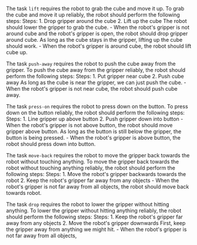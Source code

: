 

The task `lift` requires the robot to grab the cube and move it up.
To grab the cube and move it up reliably, the robot should perform the following steps:
    Steps:  1. Drop gripper around the cube  2. Lift up the cube
    The robot should lower the gripper to grab the cube.
    - When the robot's gripper is not around cube and the robot's gripper is open, the robot should drop gripper around cube.
    As long as the cube stays in the gripper, lifting up the cube should work.
    - When the robot's gripper is around cube, the robot should lift cube up.

The task `push-away` requires the robot to push the cube away from the gripper.
To push the cube away from the gripper reliably, the robot should perform the following steps:
    Steps:  1. Put gripper near cube  2. Push cube away
    As long as the cube is near the gripper, we can just push the cube.
    - When the robot's gripper is not near cube, the robot should push cube away.

The task `press-on` requires the robot to press down on the button.
To press down on the button reliably, the robot should perform the following steps:
    Steps:  1. Line gripper up above button  2. Push gripper down into button
    - When the robot's gripper is not above button, the robot should move gripper above button.
    As long as the button is still below the gripper, the button is being pressed.
    - When the robot's gripper is above button, the robot should press down into button.

The task `move-back` requires the robot to move the gripper back towards the robot without touching anything.
To move the gripper back towards the robot without touching anything reliably, the robot should perform the following steps:
    Steps:  1. Move the robot's gripper backwards towards the robot  2. Keep the robot's gripper far away from any objects
    - When the robot's gripper is not far away from all objects, the robot should move back towards robot.

The task `drop` requires the robot to lower the gripper without hitting anything.
To lower the gripper without hitting anything reliably, the robot should perform the following steps:
    Steps:  1. Keep the robot's gripper far away from any objects  2. Move the robot's gripper downwards
    First, keep the gripper away from anything we might hit.
    - When the robot's gripper is not far away from all objects,